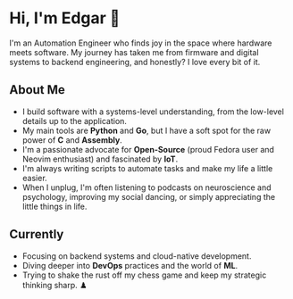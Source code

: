 # Hi, I'm Edgar 👋

I'm an Automation Engineer who finds joy in the space where hardware meets software. My journey has taken me from firmware and digital systems to backend engineering, and honestly? I love every bit of it.

## About Me

* I build software with a systems-level understanding, from the low-level details up to the application.
* My main tools are **Python** and **Go**, but I have a soft spot for the raw power of **C** and **Assembly**.
* I'm a passionate advocate for **Open-Source** (proud Fedora user and Neovim enthusiast) and fascinated by **IoT**.
* I'm always writing scripts to automate tasks and make my life a little easier.
* When I unplug, I'm often listening to podcasts on neuroscience and psychology, improving my social dancing, or simply appreciating the little things in life.

## Currently

* Focusing on backend systems and cloud-native development.
* Diving deeper into **DevOps** practices and the world of **ML**.
* Trying to shake the rust off my chess game and keep my strategic thinking sharp. ♟️
